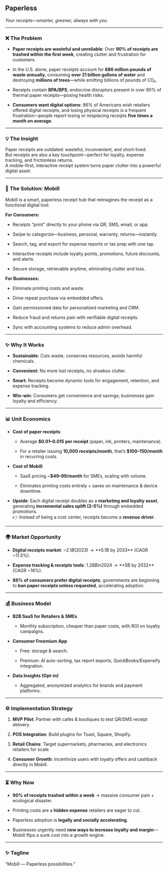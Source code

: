 ## **Paperless**

*Your receipts—smarter, greener, always with you.*

---

### **❌ The Problem**

* **Paper receipts are wasteful and unreliable**: Over **90% of receipts are trashed within the first week**, creating clutter and frustration for customers.

* In the U.S. alone, paper receipts account for **686 million pounds of waste annually**, consuming **over 21 billion gallons of water** and destroying **millions of trees**—while emitting billions of pounds of CO₂.

* Receipts contain **BPA/BPS**, endocrine disruptors present in over 90% of thermal paper receipts—posing health risks.

* **Consumers want digital options**: 86% of Americans wish retailers offered digital receipts, and losing physical receipts is a frequent frustration—people report losing or misplacing receipts **five times a month on average**.

---

### **💡 The Insight**

Paper receipts are outdated: wasteful, inconvenient, and short-lived.  
 But receipts are also a key touchpoint—perfect for loyalty, expense tracking, and frictionless returns.  
 A mobile-first, interactive receipt system turns paper clutter into a powerful digital asset.

---

### **🚀 The Solution: Mobill**

Mobill is a smart, paperless receipt hub that reimagines the receipt as a functional digital tool.

**For Consumers:**

* Receipts “print” directly to your phone via QR, SMS, email, or app.

* Swipe to categorize—business, personal, warranty, returns—instantly.

* Search, tag, and export for expense reports or tax prep with one tap.

* Interactive receipts include loyalty points, promotions, future discounts, and alerts.

* Secure storage, retrievable anytime, eliminating clutter and loss.

**For Businesses:**

* Eliminate printing costs and waste.

* Drive repeat purchase via embedded offers.

* Gain permissioned data for personalized marketing and CRM.

* Reduce fraud and returns pain with verifiable digital receipts.

* Sync with accounting systems to reduce admin overhead.

---

### **✨ Why It Works**

* **Sustainable**: Cuts waste, conserves resources, avoids harmful chemicals.

* **Convenient**: No more lost receipts, no shoebox clutter.

* **Smart**: Receipts become dynamic tools for engagement, retention, and expense tracking.

* **Win-win**: Consumers get convenience and savings; businesses gain loyalty and efficiency.

---

### **📊 Unit Economics**

* **Cost of paper receipts**:

  * Average **$0.01–0.015 per receipt** (paper, ink, printers, maintenance).

  * For a retailer issuing **10,000 receipts/month**, that’s **$100–150/month** in recurring costs.

* **Cost of Mobill**:

  * SaaS pricing \~**$49–99/month** for SMEs, scaling with volume.

  * Eliminates printing costs entirely \+ saves on maintenance & device downtime.

* **Upside**: Each digital receipt doubles as a **marketing and loyalty asset**, generating **incremental sales uplift (2–5%)** through embedded promotions.  
   👉 Instead of being a cost center, receipts become a **revenue driver**.

---

### **🌍 Market Opportunity**

* **Digital receipts market**: \~$2.1B (2023) → **$5.1B by 2033** (CAGR \~11.5%).

* **Expense tracking & receipts tools**: $1.28B in 2024 → **$5B by 2032** (CAGR \~16%).

* **86% of consumers prefer digital receipts**; governments are beginning to **ban paper receipts unless requested**, accelerating adoption.

---

### **💰 Business Model**

* **B2B SaaS for Retailers & SMEs**

  * Monthly subscription, cheaper than paper costs, with ROI on loyalty campaigns.

* **Consumer Freemium App**

  * Free: storage & search.

  * Premium: AI auto-sorting, tax report exports, QuickBooks/Expensify integration.

* **Data Insights (Opt-in)**

  * Aggregated, anonymized analytics for brands and payment platforms.

---

### **⚙️ Implementation Strategy**

1. **MVP Pilot**: Partner with cafés & boutiques to test QR/SMS receipt delivery.

2. **POS Integration**: Build plugins for Toast, Square, Shopify.

3. **Retail Chains**: Target supermarkets, pharmacies, and electronics retailers for scale.

4. **Consumer Growth**: Incentivize users with loyalty offers and cashback directly in Mobill.

---

### **⏳ Why Now**

* **90% of receipts trashed within a week** → massive consumer pain \+ ecological disaster.

* Printing costs are a **hidden expense** retailers are eager to cut.

* Paperless adoption is **legally and socially accelerating**.

* Businesses urgently need **new ways to increase loyalty and margin**—Mobill flips a sunk cost into a growth engine.

---

### **✨ Tagline**

“Mobill — Paperless possibilities.”

